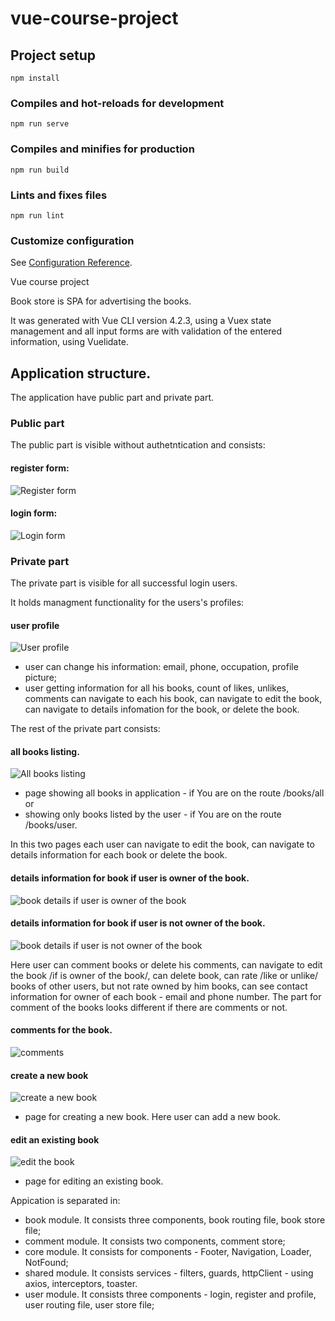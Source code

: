 # vue-course-project

## Project setup
```
npm install
```

### Compiles and hot-reloads for development
```
npm run serve
```

### Compiles and minifies for production
```
npm run build
```

### Lints and fixes files
```
npm run lint
```

### Customize configuration
See [Configuration Reference](https://cli.vuejs.org/config/).

Vue course project

Book store is SPA for advertising the books.

It was generated with Vue CLI version 4.2.3, using a Vuex state management and all input forms are with validation of the entered information, using Vuelidate.

## Application structure.

The application have public part and private part.

### Public part

The public part is visible without authetntication and consists: 

#### register form:  
![Register form](/images/userRegister.png)

#### login form:
![Login form](/images/userLogin.png)

### Private part

The private part is visible for all successful login users.

It holds managment functionality for the users's profiles:

#### user profile
![User profile](/images/userProfile.png)

- user can change his information: email, phone, occupation, profile picture;
- user getting information for all his books, count of likes, unlikes, comments can navigate to each his book, can navigate to edit the book, can navigate to details infomation for the book, or delete the book.

The rest of the private part consists:
#### all books listing.
![All books listing](/images/allBooks.png)

- page showing all books in application - if You are on the route /books/all or 
- showing only books listed by the user - if You are on the route /books/user. 

In this two pages each user can navigate to edit the book, can navigate to details information for each book or delete the book. 

#### details information for book if user is owner of the book.
![book details if user is owner of the book](https://github.com/TodorovStanimir/vue-course-project/blob/master/images/bookDetails%20if%20user%20is%20owner%20book.png)

#### details information for book if user is not owner of the book.
![book details if user is not owner of the book](https://github.com/TodorovStanimir/vue-course-project/blob/master/images/bookDetails%20if%20user%20is%20not%20owner%20book.png)

Here user can comment books or delete his comments, can navigate to edit the book /if is owner of the book/, can delete book, can rate /like or unlike/ books of other users, but not rate owned by him books, can see contact information for owner of each book - email and phone number. The part for comment of the books looks different if there are comments or not.

#### comments for the book.
![comments](/images/bookComments.png)

#### create a new book
![create a new book](/images/bookCreate.png)

- page for creating a new book. Here user can add a new book.

#### edit an existing book
![edit the book](/images/bookEdit.png)

- page for editing an existing book.

Appication is separated in:

- book module. It consists three components, book routing file, book store file;
- comment module. It consists two components, comment store;
- core module. It consists for components - Footer, Navigation, Loader, NotFound;
- shared module. It consists services - filters, guards, httpClient - using axios, interceptors, toaster.
- user module. It consists three components - login, register and profile, user routing file, user store file;
